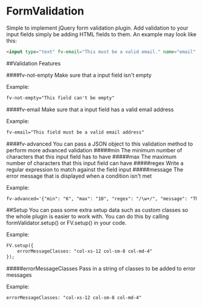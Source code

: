 # FormValidation
Simple to implement jQuery form validation plugin. Add validation to your input fields simply be adding HTML fields to them. An example may look like this:
```HTML
<input type="text" fv-email="This must be a valid email." name="email" placeholder="Email">
```

##Validation Features

####fv-not-empty
Make sure that a input field isn't empty

Example:
```HTML
fv-not-empty="This field can't be empty"
```

####fv-email
Make sure that a input field has a valid email address

Example:
```HTML
fv-email="This field must be a valid email address"
```

####fv-advanced
You can pass a JSON object to this validation method to perform more advanced validation
#####min
The minimum number of characters that this input field has to have
#####max
The maximum number of characters that this input field can have
#####regex
Write a regular expression to match against the field input
#####message
The error message that is displayed when a condition isn't met

Example:
```HTML
fv-advanced='{"min": "6", "max": "10", "regex": "/\w+/", "message": "This value must be at least 6 characters long."}'
```

##Setup
You can pass some extra setup data such as custom classes so the whole plugin is easier to work with. You can do this by calling formValidator.setup() or FV.setup() in your code.

Example:
```HTML
FV.setup({
    errorMessageClasses: "col-xs-12 col-sm-8 col-md-4"
});
```

#####errorMessageClasses
Pass in a string of classes to be added to error messages

Example:
```HTML
errorMessageClasses: "col-xs-12 col-sm-8 col-md-4"
```